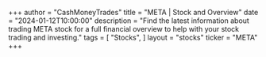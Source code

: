 +++
author = "CashMoneyTrades"
title = "META | Stock and Overview"
date = "2024-01-12T10:00:00"
description = "Find the latest information about trading META stock for a full financial overview to help with your stock trading and investing."
tags = [
   "Stocks",
]
layout = "stocks"
ticker = "META"
+++
